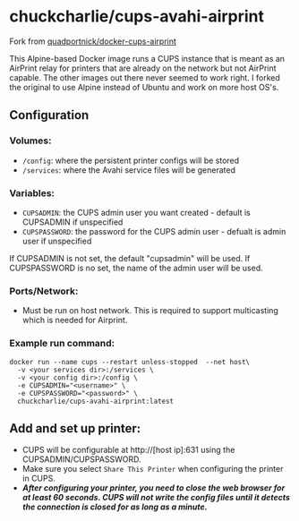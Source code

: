 # chuckcharlie/cups-avahi-airprint

Fork from [quadportnick/docker-cups-airprint](https://github.com/quadportnick/docker-cups-airprint)

This Alpine-based Docker image runs a CUPS instance that is meant as an AirPrint relay for printers that are already on the network but not AirPrint capable. The other images out there never seemed to work right. I forked the original to use Alpine instead of Ubuntu and work on more host OS's.

## Configuration

### Volumes:
* `/config`: where the persistent printer configs will be stored
* `/services`: where the Avahi service files will be generated

### Variables:
* `CUPSADMIN`: the CUPS admin user you want created - default is CUPSADMIN if unspecified
* `CUPSPASSWORD`: the password for the CUPS admin user - defualt is admin user if unspecified

If CUPSADMIN is not set, the default "cupsadmin" will be used. If CUPSPASSWORD is no set, the name of the admin user will be used.

### Ports/Network:
* Must be run on host network. This is required to support multicasting which is needed for Airprint.

### Example run command:
```
docker run --name cups --restart unless-stopped  --net host\
  -v <your services dir>:/services \
  -v <your config dir>:/config \
  -e CUPSADMIN="<username>" \
  -e CUPSPASSWORD="<password>" \
  chuckcharlie/cups-avahi-airprint:latest
```

## Add and set up printer:
* CUPS will be configurable at http://[host ip]:631 using the CUPSADMIN/CUPSPASSWORD.
* Make sure you select `Share This Printer` when configuring the printer in CUPS.
* ***After configuring your printer, you need to close the web browser for at least 60 seconds. CUPS will not write the config files until it detects the connection is closed for as long as a minute.***

